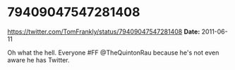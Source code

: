 # 79409047547281408
https://twitter.com/TomFrankly/status/79409047547281408
**Date:** 2011-06-11

Oh what the hell. Everyone #FF @TheQuintonRau because he's not even aware he has Twitter.
